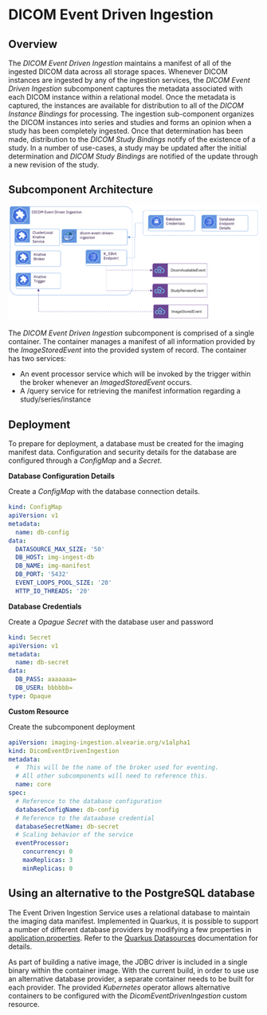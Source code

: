 # DICOM Event Driven Ingestion 

## Overview
  The *DICOM Event Driven Ingestion* maintains a manifest of all of the ingested DICOM data across all storage spaces.  Whenever DICOM instances are ingested by any of the ingestion services, the *DICOM Event Driven Ingestion* subcomponent captures the metadata associated with each DICOM instance within a relational model.  Once the metadata is captured, the instances are available for distribution to all of the *DICOM Instance Bindings* for processing.  The ingestion sub-component organizes the DICOM instances into series and studies and forms an opinion when a study has been completely ingested.  Once that determination has been made, distribution to the *DICOM Study Bindings* notify of the existence of a study.  In a number of use-cases, a study may be updated after the initial determination and *DICOM Study Bindings* are notified of the update through a new revision of the study.

## Subcomponent Architecture

![DICOM Event Driven Ingestion](../images/event-driven-ingestion.png)

The *DICOM Event Driven Ingestion* subcomponent is comprised of a single container.  The container manages a manifest of all information provided by the *ImageStoredEvent* into the provided system of record.  The container has two services:
  - An event processor service which will be invoked by the trigger within the broker whenever an *ImagedStoredEvent* occurs.
  - A /query service for retrieving the manifest information regarding a study/series/instance


## Deployment 
  To prepare for deployment, a database must be created for the imaging manifest data.  Configuration and security details for the database are configured through a *ConfigMap* and a *Secret*.  
  
**Database Configuration Details**

Create a *ConfigMap* with the database connection details.

```yaml
kind: ConfigMap
apiVersion: v1
metadata:
  name: db-config
data:
  DATASOURCE_MAX_SIZE: '50'
  DB_HOST: img-ingest-db
  DB_NAME: img-manifest
  DB_PORT: '5432'
  EVENT_LOOPS_POOL_SIZE: '20'
  HTTP_IO_THREADS: '20'
```
  
**Database Credentials**

Create a *Opague Secret* with the database user and password

```yaml
kind: Secret
apiVersion: v1
metadata:
  name: db-secret
data:
  DB_PASS: aaaaaaa=
  DB_USER: bbbbbb=
type: Opaque
```



**Custom Resource**

Create the subcomponent deployment

```yaml
apiVersion: imaging-ingestion.alvearie.org/v1alpha1
kind: DicomEventDrivenIngestion
metadata:
  #  This will be the name of the broker used for eventing.  
  # All other subcomponents will need to reference this.
  name: core
spec:
  # Reference to the database configuration
  databaseConfigName: db-config
  # Reference to the dataabase credential
  databaseSecretName: db-secret
  # Scaling behavior of the service
  eventProcessor:
    concurrency: 0
    maxReplicas: 3
    minReplicas: 0
```

## Using an alternative to the PostgreSQL database
  The Event Driven Ingestion Service uses a relational database to maintain the imaging data manifest.  Implemented in Quarkus, it is possible to support a number of different database providers by modifying a few properties in [application.properties](../../dicom-event-driven-ingestion/src/main/resources/application.properties).  Refer to the [Quarkus Datasources](https://quarkus.io/guides/datasource) documentation for details.  
  
As part of building a native image, the JDBC driver is included in a single binary within the container image.  With the current build, in order to use use an alternative database provider, a separate container needs to be built for each provider.  The provided *Kubernetes* operator allows alternative containers to be configured with the *DicomEventDrivenIngestion* custom resource.  
  

